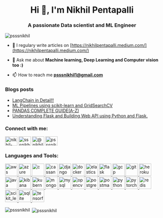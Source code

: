 <h1 align="center">Hi 👋, I'm Nikhil Pentapalli</h1>
<h3 align="center">A passionate Data scientist and ML Engineer </h3>

<p align="left"> <img src="https://komarev.com/ghpvc/?username=psssnikhil&label=Profile%20views&color=0e75b6&style=flat" alt="psssnikhil" /> </p>

- 📝 I regulary write articles on [https://nikhilpentapalli.medium.com/](https://nikhilpentapalli.medium.com/)

- 💬 Ask me about **Machine learning, Deep Learning and Computer vision too :)**

- 📫 How to reach me **psssnikhil1@gmail.com**

### Blogs posts
<!-- BLOG-POST-LIST:START -->
- [LangChain in Detail!!](https://nikhilpentapalli.medium.com/langchain-in-detail-6cf8ecfb2464?source=rss-f866d553711b------2)
- [ML Pipelines using scikit-learn and GridSearchCV](https://medium.com/analytics-vidhya/ml-pipelines-using-scikit-learn-and-gridsearchcv-fe605a7f9e05?source=rss-f866d553711b------2)
- [PANDAS COMPLETE GUIDE&lpar;A-Z&rpar;](https://medium.com/analytics-vidhya/pandas-complete-guide-a-z-36ba8bd15232?source=rss-f866d553711b------2)
- [Understanding Flask and Building Web API using Python and Flask.](https://medium.com/analytics-vidhya/understanding-flask-and-building-web-api-using-python-and-flask-5611e6f66e03?source=rss-f866d553711b------2)
<!-- BLOG-POST-LIST:END -->

<h3 align="left">Connect with me:</h3>
<p align="left">
<a href="https://linkedin.com/in/nikhil-pentapalli-5744bb18b/" target="blank"><img align="center" src="https://cdn.jsdelivr.net/npm/simple-icons@3.0.1/icons/linkedin.svg" alt="nikhil-pentapalli-5744bb18b/" height="30" width="40" /></a>
<a href="https://kaggle.com/sssnikhil" target="blank"><img align="center" src="https://cdn.jsdelivr.net/npm/simple-icons@3.0.1/icons/kaggle.svg" alt="sssnikhil" height="30" width="40" /></a>
<a href="https://medium.com/@nikhilpentapalli" target="blank"><img align="center" src="https://cdn.jsdelivr.net/npm/simple-icons@3.0.1/icons/medium.svg" alt="@nikhilpentapalli" height="30" width="40" /></a>
<a href="https://www.leetcode.com/psssnikhil1" target="blank"><img align="center" src="https://cdn.jsdelivr.net/npm/simple-icons@3.0.1/icons/leetcode.svg" alt="psssnikhil1" height="30" width="40" /></a>
</p>

<h3 align="left">Languages and Tools:</h3>
<p align="left"> <a href="https://aws.amazon.com" target="_blank"> <img src="https://devicons.github.io/devicon/devicon.git/icons/amazonwebservices/amazonwebservices-original-wordmark.svg" alt="aws" width="40" height="40"/> </a> <a href="https://azure.microsoft.com/en-in/" target="_blank"> <img src="https://www.vectorlogo.zone/logos/microsoft_azure/microsoft_azure-icon.svg" alt="azure" width="40" height="40"/> </a> <a href="https://www.cprogramming.com/" target="_blank"> <img src="https://devicons.github.io/devicon/devicon.git/icons/c/c-original.svg" alt="c" width="40" height="40"/> </a> <a href="https://cassandra.apache.org/" target="_blank"> <img src="https://www.vectorlogo.zone/logos/apache_cassandra/apache_cassandra-icon.svg" alt="cassandra" width="40" height="40"/> </a> <a href="https://www.djangoproject.com/" target="_blank"> <img src="https://devicons.github.io/devicon/devicon.git/icons/django/django-original.svg" alt="django" width="40" height="40"/> </a> <a href="https://www.docker.com/" target="_blank"> <img src="https://devicons.github.io/devicon/devicon.git/icons/docker/docker-original-wordmark.svg" alt="docker" width="40" height="40"/> </a> <a href="https://www.elastic.co" target="_blank"> <img src="https://www.vectorlogo.zone/logos/elastic/elastic-icon.svg" alt="elasticsearch" width="40" height="40"/> </a> <a href="https://flask.palletsprojects.com/" target="_blank"> <img src="https://www.vectorlogo.zone/logos/pocoo_flask/pocoo_flask-icon.svg" alt="flask" width="40" height="40"/> </a> <a href="https://cloud.google.com" target="_blank"> <img src="https://www.vectorlogo.zone/logos/google_cloud/google_cloud-icon.svg" alt="gcp" width="40" height="40"/> </a> <a href="https://git-scm.com/" target="_blank"> <img src="https://www.vectorlogo.zone/logos/git-scm/git-scm-icon.svg" alt="git" width="40" height="40"/> </a> <a href="https://heroku.com" target="_blank"> <img src="https://www.vectorlogo.zone/logos/heroku/heroku-icon.svg" alt="heroku" width="40" height="40"/> </a> <a href="https://www.java.com" target="_blank"> <img src="https://devicons.github.io/devicon/devicon.git/icons/java/java-original-wordmark.svg" alt="java" width="40" height="40"/> </a> <a href="https://www.elastic.co/kibana" target="_blank"> <img src="https://www.vectorlogo.zone/logos/elasticco_kibana/elasticco_kibana-icon.svg" alt="kibana" width="40" height="40"/> </a> <a href="https://kubernetes.io" target="_blank"> <img src="https://www.vectorlogo.zone/logos/kubernetes/kubernetes-icon.svg" alt="kubernetes" width="40" height="40"/> </a> <a href="https://www.mongodb.com/" target="_blank"> <img src="https://devicons.github.io/devicon/devicon.git/icons/mongodb/mongodb-original-wordmark.svg" alt="mongodb" width="40" height="40"/> </a> <a href="https://www.mysql.com/" target="_blank"> <img src="https://devicons.github.io/devicon/devicon.git/icons/mysql/mysql-original-wordmark.svg" alt="mysql" width="40" height="40"/> </a> <a href="https://opencv.org/" target="_blank"> <img src="https://www.vectorlogo.zone/logos/opencv/opencv-icon.svg" alt="opencv" width="40" height="40"/> </a> <a href="https://www.postgresql.org" target="_blank"> <img src="https://devicons.github.io/devicon/devicon.git/icons/postgresql/postgresql-original-wordmark.svg" alt="postgresql" width="40" height="40"/> </a> <a href="https://postman.com" target="_blank"> <img src="https://www.vectorlogo.zone/logos/getpostman/getpostman-icon.svg" alt="postman" width="40" height="40"/> </a> <a href="https://www.python.org" target="_blank"> <img src="https://devicons.github.io/devicon/devicon.git/icons/python/python-original.svg" alt="python" width="40" height="40"/> </a> <a href="https://pytorch.org/" target="_blank"> <img src="https://www.vectorlogo.zone/logos/pytorch/pytorch-icon.svg" alt="pytorch" width="40" height="40"/> </a> <a href="https://redis.io" target="_blank"> <img src="https://devicons.github.io/devicon/devicon.git/icons/redis/redis-original-wordmark.svg" alt="redis" width="40" height="40"/> </a> <a href="https://scikit-learn.org/" target="_blank"> <img src="https://upload.wikimedia.org/wikipedia/commons/0/05/Scikit_learn_logo_small.svg" alt="scikit_learn" width="40" height="40"/> </a> <a href="https://www.sqlite.org/" target="_blank"> <img src="https://www.vectorlogo.zone/logos/sqlite/sqlite-icon.svg" alt="sqlite" width="40" height="40"/> </a> <a href="https://www.tensorflow.org" target="_blank"> <img src="https://www.vectorlogo.zone/logos/tensorflow/tensorflow-icon.svg" alt="tensorflow" width="40" height="40"/> </a> </p>

<p><img align="left" src="https://github-readme-stats.vercel.app/api/top-langs?username=psssnikhil&show_icons=true&locale=en&layout=compact" alt="psssnikhil" /></p>

<p>&nbsp;<img align="center" src="https://github-readme-stats.vercel.app/api?username=psssnikhil&show_icons=true&locale=en" alt="psssnikhil" /></p>
